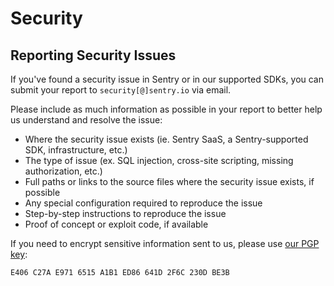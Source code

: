 # Security

## Reporting Security Issues

If you've found a security issue in Sentry or in our supported SDKs, you can submit your report to `security[@]sentry.io` via email.

Please include as much information as possible in your report to better help us understand and resolve the issue:

- Where the security issue exists (ie. Sentry SaaS, a Sentry-supported SDK, infrastructure, etc.)
- The type of issue (ex. SQL injection, cross-site scripting, missing authorization, etc.)
- Full paths or links to the source files where the security issue exists, if possible
- Any special configuration required to reproduce the issue
- Step-by-step instructions to reproduce the issue
- Proof of concept or exploit code, if available

If you need to encrypt sensitive information sent to us, please use [our PGP key](https://pgp.mit.edu/pks/lookup?op=vindex&search=@0x641D2F6C230DBE3B):

```
E406 C27A E971 6515 A1B1 ED86 641D 2F6C 230D BE3B
```
